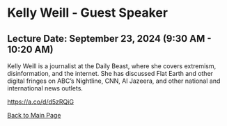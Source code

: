 # Kelly Weill - Guest Speaker

## Lecture Date: September 23, 2024 (9:30 AM - 10:20 AM)

Kelly Weill is a journalist at the Daily Beast, where she covers extremism, disinformation, and the internet. 
She has discussed Flat Earth and other digital fringes on ABC’s Nightline, CNN, Al Jazeera, and other national and international news outlets.

https://a.co/d/d5zRQiG

[Back to Main Page](README.md)

